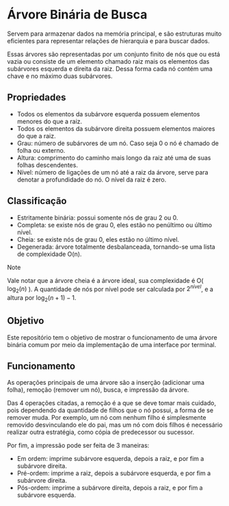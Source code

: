# Árvore Binária de Busca
Servem para armazenar dados na memória principal, e são estruturas muito eficientes para representar relações de hierarquia e para buscar dados. 

Essas árvores são representadas por um conjunto finito de nós que ou está vazia ou consiste de um elemento chamado raiz mais os elementos das subárvores esquerda e direita da raiz. Dessa forma cada nó contém uma chave e no máximo duas subárvores.

## Propriedades
- Todos os elementos da subárvore esquerda possuem elementos menores do que a raiz.
- Todos os elementos da subárvore direita possuem elementos maiores do que a raiz.
- Grau: número de subárvores de um nó. Caso seja 0 o nó é chamado de folha ou externo.
- Altura: comprimento do caminho mais longo da raiz até uma de suas folhas descendentes.
- Nível: número de ligações de um nó até a raiz da árvore, serve para denotar a profundidade do nó. O nível da raiz é zero.

## Classificação
- Estritamente binária: possui somente nós de grau 2 ou 0.
- Completa: se existe nós de grau 0, eles estão no penúltimo ou último nível.
- Cheia: se existe nós de grau 0, eles estão no último nível.
- Degenerada: árvore totalmente desbalanceada, tornando-se uma lista de complexidade O(n).
  
> [!NOTE]
> Vale notar que a árvore cheia é a árvore ideal, sua complexidade é O( $\log_2(n)$ ). A quantidade de nós por nível pode ser calculada por $2^{nível}$, e a altura por $\log_2(n+1) - 1$.

## Objetivo
Este repositório tem o objetivo de mostrar o funcionamento de uma árvore binária comum por meio da implementação de uma interface por terminal.

## Funcionamento
As operações principais de uma árvore são a inserção (adicionar uma folha), remoção (remover um nó), busca, e impressão da árvore. 

Das 4 operações citadas, a remoção é a que se deve tomar mais cuidado, pois dependendo da quantidade de filhos que o nó possui, a forma de se remover muda. Por exemplo, um nó com nenhum filho é simplesmente removido desvinculando ele do pai, mas um nó com dois filhos é necessário realizar outra estratégia, como cópia de predecessor ou sucessor.

Por fim, a impressão pode ser feita de 3 maneiras:

- Em ordem: imprime subárvore esquerda, depois a raiz, e por fim a subárvore direita.
- Pré-ordem: imprime a raiz, depois a subárvore esquerda, e por fim a subárvore direita.
- Pós-ordem: imprime a subárvore direita, depois a raiz, e por fim a subárvore esquerda.
